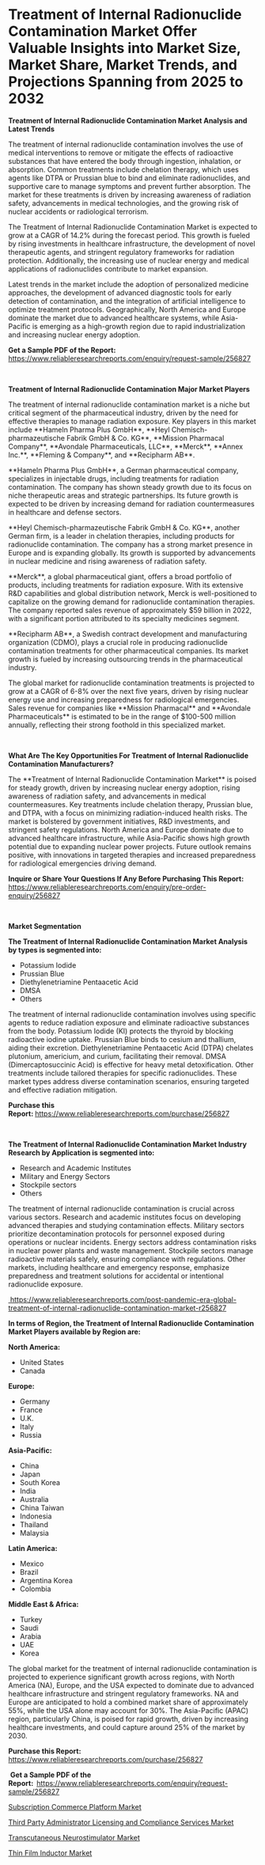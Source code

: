 <p><h1>Treatment of Internal Radionuclide Contamination Market Offer Valuable Insights into Market Size, Market Share, Market Trends, and Projections Spanning from 2025 to 2032</h1></p><p><strong>Treatment of Internal Radionuclide Contamination Market Analysis and Latest Trends</strong></p>
<p><p>The treatment of internal radionuclide contamination involves the use of medical interventions to remove or mitigate the effects of radioactive substances that have entered the body through ingestion, inhalation, or absorption. Common treatments include chelation therapy, which uses agents like DTPA or Prussian blue to bind and eliminate radionuclides, and supportive care to manage symptoms and prevent further absorption. The market for these treatments is driven by increasing awareness of radiation safety, advancements in medical technologies, and the growing risk of nuclear accidents or radiological terrorism.</p><p>The Treatment of Internal Radionuclide Contamination Market is expected to grow at a CAGR of 14.2% during the forecast period. This growth is fueled by rising investments in healthcare infrastructure, the development of novel therapeutic agents, and stringent regulatory frameworks for radiation protection. Additionally, the increasing use of nuclear energy and medical applications of radionuclides contribute to market expansion. </p><p>Latest trends in the market include the adoption of personalized medicine approaches, the development of advanced diagnostic tools for early detection of contamination, and the integration of artificial intelligence to optimize treatment protocols. Geographically, North America and Europe dominate the market due to advanced healthcare systems, while Asia-Pacific is emerging as a high-growth region due to rapid industrialization and increasing nuclear energy adoption.</p></p>
<p><strong>Get a Sample PDF of the Report:&nbsp;</strong> <a href="https://www.reliableresearchreports.com/enquiry/request-sample/256827?utm_campaign=48&utm_medium=2&utm_source=Github&utm_content=ia&utm_term=21012025&utm_id=treatment-of-internal-radionuclide-contamination">https://www.reliableresearchreports.com/enquiry/request-sample/256827</a></p>
<p>&nbsp;</p>
<p><strong>Treatment of Internal Radionuclide Contamination Major Market Players</strong></p>
<p><p>The treatment of internal radionuclide contamination market is a niche but critical segment of the pharmaceutical industry, driven by the need for effective therapies to manage radiation exposure. Key players in this market include **Hameln Pharma Plus GmbH**, **Heyl Chemisch-pharmazeutische Fabrik GmbH & Co. KG**, **Mission Pharmacal Company**, **Avondale Pharmaceuticals, LLC**, **Merck**, **Annex Inc.**, **Fleming & Company**, and **Recipharm AB**.</p><p>**Hameln Pharma Plus GmbH**, a German pharmaceutical company, specializes in injectable drugs, including treatments for radiation contamination. The company has shown steady growth due to its focus on niche therapeutic areas and strategic partnerships. Its future growth is expected to be driven by increasing demand for radiation countermeasures in healthcare and defense sectors.</p><p>**Heyl Chemisch-pharmazeutische Fabrik GmbH & Co. KG**, another German firm, is a leader in chelation therapies, including products for radionuclide contamination. The company has a strong market presence in Europe and is expanding globally. Its growth is supported by advancements in nuclear medicine and rising awareness of radiation safety.</p><p>**Merck**, a global pharmaceutical giant, offers a broad portfolio of products, including treatments for radiation exposure. With its extensive R&D capabilities and global distribution network, Merck is well-positioned to capitalize on the growing demand for radionuclide contamination therapies. The company reported sales revenue of approximately $59 billion in 2022, with a significant portion attributed to its specialty medicines segment.</p><p>**Recipharm AB**, a Swedish contract development and manufacturing organization (CDMO), plays a crucial role in producing radionuclide contamination treatments for other pharmaceutical companies. Its market growth is fueled by increasing outsourcing trends in the pharmaceutical industry.</p><p>The global market for radionuclide contamination treatments is projected to grow at a CAGR of 6-8% over the next five years, driven by rising nuclear energy use and increasing preparedness for radiological emergencies. Sales revenue for companies like **Mission Pharmacal** and **Avondale Pharmaceuticals** is estimated to be in the range of $100-500 million annually, reflecting their strong foothold in this specialized market.</p></p>
<p>&nbsp;</p>
<p><strong>What Are The Key Opportunities For Treatment of Internal Radionuclide Contamination Manufacturers?</strong></p>
<p><p>The **Treatment of Internal Radionuclide Contamination Market** is poised for steady growth, driven by increasing nuclear energy adoption, rising awareness of radiation safety, and advancements in medical countermeasures. Key treatments include chelation therapy, Prussian blue, and DTPA, with a focus on minimizing radiation-induced health risks. The market is bolstered by government initiatives, R&D investments, and stringent safety regulations. North America and Europe dominate due to advanced healthcare infrastructure, while Asia-Pacific shows high growth potential due to expanding nuclear power projects. Future outlook remains positive, with innovations in targeted therapies and increased preparedness for radiological emergencies driving demand.</p></p>
<p><strong>Inquire or Share Your Questions If Any Before Purchasing This Report:</strong> <a href="https://www.reliableresearchreports.com/enquiry/pre-order-enquiry/256827?utm_campaign=48&utm_medium=2&utm_source=Github&utm_content=ia&utm_term=21012025&utm_id=treatment-of-internal-radionuclide-contamination">https://www.reliableresearchreports.com/enquiry/pre-order-enquiry/256827</a></p>
<p>&nbsp;</p>
<p><strong>Market Segmentation</strong></p>
<p><strong>The Treatment of Internal Radionuclide Contamination Market Analysis by types is segmented into:</strong></p>
<p><ul><li>Potassium Iodide</li><li>Prussian Blue</li><li>Diethylenetriamine Pentaacetic Acid</li><li>DMSA</li><li>Others</li></ul></p>
<p><p>The treatment of internal radionuclide contamination involves using specific agents to reduce radiation exposure and eliminate radioactive substances from the body. Potassium Iodide (KI) protects the thyroid by blocking radioactive iodine uptake. Prussian Blue binds to cesium and thallium, aiding their excretion. Diethylenetriamine Pentaacetic Acid (DTPA) chelates plutonium, americium, and curium, facilitating their removal. DMSA (Dimercaptosuccinic Acid) is effective for heavy metal detoxification. Other treatments include tailored therapies for specific radionuclides. These market types address diverse contamination scenarios, ensuring targeted and effective radiation mitigation.</p></p>
<p><strong>Purchase this Report:&nbsp;</strong><a href="https://www.reliableresearchreports.com/purchase/256827?utm_campaign=48&utm_medium=2&utm_source=Github&utm_content=ia&utm_term=21012025&utm_id=treatment-of-internal-radionuclide-contamination">https://www.reliableresearchreports.com/purchase/256827</a></p>
<p>&nbsp;</p>
<p><strong>The Treatment of Internal Radionuclide Contamination Market Industry Research by Application is segmented into:</strong></p>
<p><ul><li>Research and Academic Institutes</li><li>Military and Energy Sectors</li><li>Stockpile sectors</li><li>Others</li></ul></p>
<p><p>The treatment of internal radionuclide contamination is crucial across various sectors. Research and academic institutes focus on developing advanced therapies and studying contamination effects. Military sectors prioritize decontamination protocols for personnel exposed during operations or nuclear incidents. Energy sectors address contamination risks in nuclear power plants and waste management. Stockpile sectors manage radioactive materials safely, ensuring compliance with regulations. Other markets, including healthcare and emergency response, emphasize preparedness and treatment solutions for accidental or intentional radionuclide exposure.</p></p>
<p><a href="https://www.reliableresearchreports.com/post-pandemic-era-global-treatment-of-internal-radionuclide-contamination-market-r256827?utm_campaign=48&utm_medium=2&utm_source=Github&utm_content=ia&utm_term=21012025&utm_id=treatment-of-internal-radionuclide-contamination">&nbsp;https://www.reliableresearchreports.com/post-pandemic-era-global-treatment-of-internal-radionuclide-contamination-market-r256827</a></p>
<p><strong>In terms of Region, the Treatment of Internal Radionuclide Contamination Market Players available by Region are:</strong></p>
<p>
    <p> <strong> North America: </strong>
        <ul>
            <li>United States</li>
            <li>Canada</li>
        </ul>
        </p> 
    <p> <strong> Europe: </strong>
        <ul>
            <li>Germany</li>
            <li>France</li>
            <li>U.K.</li>
            <li>Italy</li>
            <li>Russia</li>
        </ul>
        </p> 
    <p> <strong> Asia-Pacific: </strong>
        <ul>
            <li>China</li>
            <li>Japan</li>
            <li>South Korea</li>
            <li>India</li>
            <li>Australia</li>
            <li>China Taiwan</li>
            <li>Indonesia</li>
            <li>Thailand</li>
            <li>Malaysia</li>
        </ul>
        </p> 
    <p> <strong> Latin America: </strong>
        <ul>
            <li>Mexico</li>
            <li>Brazil</li>
            <li>Argentina Korea</li>
            <li>Colombia</li>
        </ul>
        </p> 
    <p> <strong> Middle East & Africa: </strong>
        <ul>
            <li>Turkey</li>
            <li>Saudi</li>
            <li>Arabia</li>
            <li>UAE</li>
            <li>Korea</li>
        </ul>
    </p>
    </p>
<p><p>The global market for the treatment of internal radionuclide contamination is projected to experience significant growth across regions, with North America (NA), Europe, and the USA expected to dominate due to advanced healthcare infrastructure and stringent regulatory frameworks. NA and Europe are anticipated to hold a combined market share of approximately 55%, while the USA alone may account for 30%. The Asia-Pacific (APAC) region, particularly China, is poised for rapid growth, driven by increasing healthcare investments, and could capture around 25% of the market by 2030.</p></p>
<p><strong>Purchase this Report: </strong><a href="https://www.reliableresearchreports.com/purchase/256827?utm_campaign=48&utm_medium=2&utm_source=Github&utm_content=ia&utm_term=21012025&utm_id=treatment-of-internal-radionuclide-contamination">https://www.reliableresearchreports.com/purchase/256827</a></p>
<p>&nbsp;<strong>Get a Sample PDF of the Report:&nbsp;&nbsp;</strong><a href="https://www.reliableresearchreports.com/enquiry/request-sample/256827?utm_campaign=48&utm_medium=2&utm_source=Github&utm_content=ia&utm_term=21012025&utm_id=treatment-of-internal-radionuclide-contamination">https://www.reliableresearchreports.com/enquiry/request-sample/256827</a></p>
<p><strong></strong></p>
<p><p><a href="https://github.com/kathiestrine5ty/Market-Research-Report-List-1/blob/main/subscription-commerce-platform-market.md?utm_campaign=48&utm_medium=2&utm_source=Github&utm_content=ia&utm_term=21012025&utm_id=treatment-of-internal-radionuclide-contamination">Subscription Commerce Platform Market</a></p><p><a href="https://github.com/tamiaknaub6/Market-Research-Report-List-1/blob/main/third-party-administrator-licensing-and-compliance-services-market.md?utm_campaign=48&utm_medium=2&utm_source=Github&utm_content=ia&utm_term=21012025&utm_id=treatment-of-internal-radionuclide-contamination">Third Party Administrator Licensing and Compliance Services Market</a></p><p><a href="https://github.com/mathastilley812967/Market-Research-Report-List-1/blob/main/transcutaneous-neurostimulator-market.md?utm_campaign=48&utm_medium=2&utm_source=Github&utm_content=ia&utm_term=21012025&utm_id=treatment-of-internal-radionuclide-contamination">Transcutaneous Neurostimulator Market</a></p><p><a href="https://github.com/mayabungard8092/Market-Research-Report-List-1/blob/main/thin-film-inductor-market.md?utm_campaign=48&utm_medium=2&utm_source=Github&utm_content=ia&utm_term=21012025&utm_id=treatment-of-internal-radionuclide-contamination">Thin Film Inductor Market</a></p></p>
